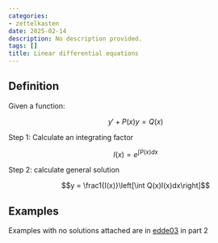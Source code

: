 ```yaml
---
categories:
- zettelkasten
date: 2025-02-14
description: No description provided.
tags: []
title: Linear differential equations
---
```


## Definition

Given a function:

$$y' + P(x)y = Q(x)$$

Step 1: Calculate an integrating factor

$$I(x) = e^{\int P(x)dx}$$

Step 2: calculate general solution

$$y = \frac1{I(x)}\left[\int Q(x)I(x)dx\right]$$

## Examples

Examples with no solutions attached are in [edde03](../UNI/y2/EDDE-DifferentialMaths/Lectures/edde03.pdf) in part 2